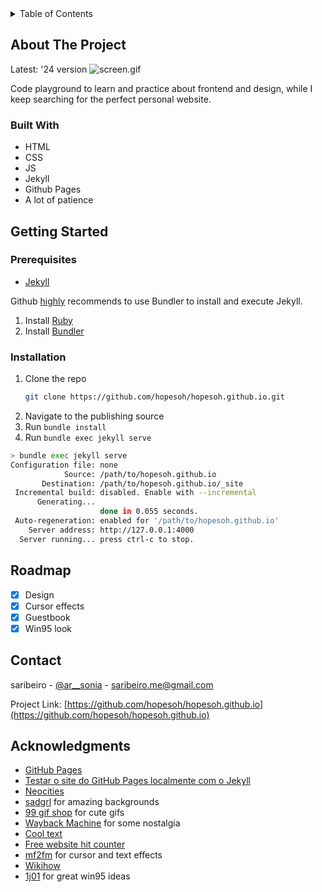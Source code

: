 
<details>
  <summary>Table of Contents</summary>
  <ol>
    <li>
      <a href="#about-the-project">About The Project</a>
      <ul>
        <li><a href="#built-with">Built With</a></li>
      </ul>
    </li>
    <li>
      <a href="#getting-started">Getting Started</a>
      <ul>
        <li><a href="#prerequisites">Prerequisites</a></li>
        <li><a href="#installation">Installation</a></li>
      </ul>
    </li>
    <li><a href="#roadmap">Roadmap</a></li>
    <li><a href="#contact">Contact</a></li>
    <li><a href="#acknowledgments">Acknowledgments</a></li>
  </ol>
</details>




## About The Project

Latest: '24 version
![screen.gif](assets%2Fimages%2Fgif%2Fscreen.gif)

Code playground to learn and practice about frontend and design, while I keep searching for the perfect personal website.


### Built With

* HTML
* CSS
* JS
* Jekyll
* Github Pages
* A lot of patience

## Getting Started

### Prerequisites

* [Jekyll](https://jekyllrb.com/docs/installation/)

Github [highly](https://docs.github.com/en/pages/setting-up-a-github-pages-site-with-jekyll/testing-your-github-pages-site-locally-with-jekyll#prerequisites) recommends to use Bundler to install and execute Jekyll.

1. Install [Ruby](https://www.ruby-lang.org/en/documentation/installation/)
2. Install [Bundler](https://bundler.io/)

### Installation

1. Clone the repo
   ```sh
   git clone https://github.com/hopesoh/hopesoh.github.io.git
   ```
2. Navigate to the publishing source
3. Run `bundle install`
4. Run `bundle exec jekyll serve`

```bash
> bundle exec jekyll serve
Configuration file: none
            Source: /path/to/hopesoh.github.io
       Destination: /path/to/hopesoh.github.io/_site
 Incremental build: disabled. Enable with --incremental
      Generating... 
                    done in 0.055 seconds.
 Auto-regeneration: enabled for '/path/to/hopesoh.github.io'
    Server address: http://127.0.0.1:4000
  Server running... press ctrl-c to stop.
```

## Roadmap

- [X] Design
- [X] Cursor effects
- [X] Guestbook
- [X] Win95 look

## Contact

saribeiro - [@ar__sonia](https://twitter.com/ar__sonia) - saribeiro.me@gmail.com

Project Link: [https://github.com/hopesoh/hopesoh.github.io](https://github.com/hopesoh/hopesoh.github.io)

## Acknowledgments

* [GitHub Pages](https://docs.github.com/en/pages/getting-started-with-github-pages/about-github-pages)
* [Testar o site do GitHub Pages localmente com o Jekyll](https://docs.github.com/pt/pages/setting-up-a-github-pages-site-with-jekyll/testing-your-github-pages-site-locally-with-jekyll)
* [Neocities](https://neocities.org/browse)
* [sadgrl](https://sadgrl.online/webmastery/layouts/) for amazing backgrounds
* [99 gif shop](https://99gifshop.neocities.org/) for cute gifs
* [Wayback Machine](https://archive.org/web) for some nostalgia
* [Cool text](https://cooltext.com/)
* [Free website hit counter](https://www.free-website-hit-counter.com/)
* [mf2fm](https://www.mf2fm.com/rv/) for cursor and text effects
* [Wikihow](https://www.wikihow.com/Make-a-Website-Like-the-90s)
* [1j01](https://github.com/1j01/98?tab=readme-ov-file) for great win95 ideas
